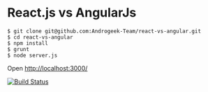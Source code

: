 # React.js vs AngularJs

    $ git clone git@github.com:Androgeek-Team/react-vs-angular.git
    $ cd react-vs-angular
    $ npm install
    $ grunt
    $ node server.js

Open [http://localhost:3000/](http://localhost:3000/)

[![Build Status](https://travis-ci.org/Androgeek-Team/react-vs-angular.svg?branch=master)](https://travis-ci.org/Androgeek-Team/react-vs-angular)
